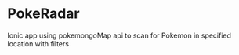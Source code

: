 # PokeRadar
Ionic app using pokemongoMap api to scan for Pokemon in specified location with filters
